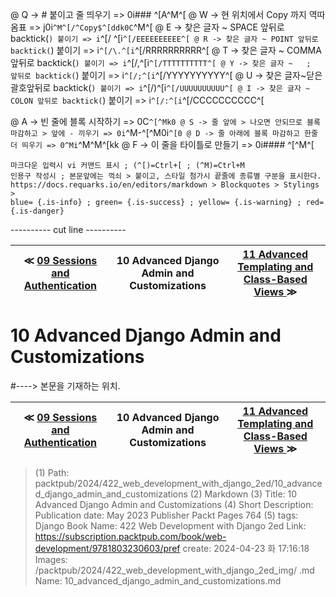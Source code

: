 
@ Q -> # 붙이고 줄 띄우기 => 0i### ^[A^M^[
@ W -> 현 위치에서 Copy 까지 역따옴표 => j0i```^M^[/^Copy$^[ddk0C```^M^[
@ E -> 찾은 글자 ~ SPACE 앞뒤로 backtick(`) 붙이기 => i`^[/ ^[i`^[/EEEEEEEEEE^[
@ R -> 찾은 글자 ~ POINT 앞뒤로 backtick(`) 붙이기 => i`^[/\.^[i`^[/RRRRRRRRRR^[
@ T -> 찾은 글자 ~ COMMA 앞뒤로 backtick(`) 붙이기 => i`^[/,^[i`^[/TTTTTTTTTT^[
@ Y -> 찾은 글자 ~   ;   앞뒤로 backtick(`) 붙이기 => i`^[/;^[i`^[/YYYYYYYYYY^[
@ U -> 찾은 글자~닫은괄호앞뒤로 backtick(`) 붙이기 => i`^[/)^[i`^[/UUUUUUUUUU^[
@ I -> 찾은 글자 ~ COLON 앞뒤로 backtick(`) 붙이기 => i`^[/:^[i`^[/CCCCCCCCCC^[

@ A -> 빈 줄에 블록 시작하기 => 0C```^[^Mk0
@ S -> 줄 앞에 > 나오면 안되므로 블록 마감하고 > 앞에 - 끼우기 => 0i```^M-^[^M0i```^[0
@ D -> 줄 아래에 블록 마감하고 한줄 더 띄우기 => 0^Mi```^M^M^[kk
@ F -> 이 줄을 타이틀로 만들기 => 0i#### ^[^M^[

    마크다운 입력시 vi 커맨드 표시 ; (^[)=Ctrl+[ ; (^M)=Ctrl+M
    인용구 작성시 ; 본문앞에는 꺽쇠 > 붙이고, 스타일 첨가시 끝줄에 종류별 구분을 표시한다.
    https://docs.requarks.io/en/editors/markdown > Blockquotes > Stylings >
    blue= {.is-info} ; green= {.is-success} ; yellow= {.is-warning} ; red= {.is-danger}

---------- cut line ----------

| ≪ [ 09 Sessions and Authentication ](/packtpub/2024/422_web_development_with_django_2ed/09_sessions_and_authentication) | 10 Advanced Django Admin and Customizations | [ 11 Advanced Templating and Class-Based Views ](/packtpub/2024/422_web_development_with_django_2ed/11_advanced_templating_and_class-based_views) ≫ |
|:----:|:----:|:----:|

# 10 Advanced Django Admin and Customizations
#----> 본문을 기재하는 위치.



| ≪ [ 09 Sessions and Authentication ](/packtpub/2024/422_web_development_with_django_2ed/09_sessions_and_authentication) | 10 Advanced Django Admin and Customizations | [ 11 Advanced Templating and Class-Based Views ](/packtpub/2024/422_web_development_with_django_2ed/11_advanced_templating_and_class-based_views) ≫ |
|:----:|:----:|:----:|

> (1) Path: packtpub/2024/422_web_development_with_django_2ed/10_advanced_django_admin_and_customizations
> (2) Markdown
> (3) Title: 10 Advanced Django Admin and Customizations
> (4) Short Description: Publication date: May 2023 Publisher Packt Pages 764
> (5) tags: Django
> Book Name: 422 Web Development with Django 2ed
> Link: https://subscription.packtpub.com/book/web-development/9781803230603/pref
> create: 2024-04-23 화 17:16:18
> Images: /packtpub/2024/422_web_development_with_django_2ed_img/
> .md Name: 10_advanced_django_admin_and_customizations.md

